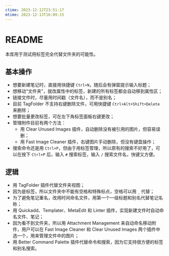 ```yaml
---
ctime: 2023-12-12T23:51:17
mtime: 2023-12-13T16:09:15
---
```


# README

本库用于测试用标签完全代替文件夹的可能性。

## 基本操作

- 想要新建笔记时，直接用快捷键 `Ctrl+N`，随后会有弹窗提示输入标题；
- 想移动“文件夹”，就改属性中的标签，新建的所有标签都会自动移到属性区；
- 链接文件时，尽量用时间戳（文件名），而不是别名；
- 目前 TagFolder 不支持右键删除文件，可用快捷键 `Ctrl+Alt+Shift+Delete` 来删除；
- 想要批量更改标签，可在左下角标签面板右键更改；
- 管理附件目前有两个方法：
	- 用 Clear Unused Images 插件，自动删除没有被引用的图片，但容易误删；
	- 用 Fast Image Cleaner 插件，右键图片手动删除，但没有键盘操作；
- 搜索命令还是用 `Ctrl+P`，但由于用标签管理，所以原有的搜索不好用了，可以在按下 `Ctrl+P` 后，输入 `#` 搜索标签，输入 `/` 搜索文件名，快键又方便。

## 逻辑

- 用 TagFolder 插件代替文件夹视图；
- 因为是标签，所以文件夹中不能有空格和特殊标点，空格可以用 `_` 代替；
- 为了避免笔记重名，改用时间命名文件，用第一个一级标题和别名代替笔记名称；
- 用 Quickadd、Templater、MetaEdit 和 Linter 插件，实现新建文件时自动命名文件、笔记；
- 因为看不到文件夹，所以用 Attachment Management 来自动命名移动附件，用户可以在 Fast Image Cleaner 和 Clear Unused Images 两个插件中选一个，用来管理文件中的图片；
- 用 Better Command Palette 插件代替命令和搜索，因为它支持很方便的标签和别名搜索。
